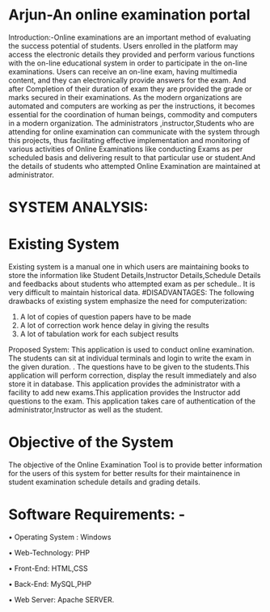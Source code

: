 # Arjun-An online examination portal
Introduction:-Online examinations are an important method of evaluating the success potential of students. Users enrolled in the platform may access the electronic details they provided and perform various functions with the on-line educational system in order to participate in the on-line examinations. Users can receive an on-line exam, having multimedia content, and they can electronically provide answers for the exam. And after Completion of their duration of exam they are provided the grade or marks secured in their examinations. As the modern organizations are automated and computers are working as per the instructions, it becomes essential for the coordination of human beings, commodity and computers in a modern organization. The administrators ,instructor,Students who are attending for online examination can communicate with the system through this projects, thus facilitating effective implementation and monitoring of various activities of Online Examinations like conducting Exams as per scheduled basis and delivering result to that particular use or student.And the details of students who attempted Online Examination are maintained at administrator.
# SYSTEM ANALYSIS:
# Existing System
Existing system is a manual one in which users are maintaining books to store the information like Student Details,Instructor Details,Schedule Details and feedbacks about students who attempted exam as per schedule.. It is very difficult to maintain historical data.
#DISADVANTAGES:
The following drawbacks of existing system emphasize the need for computerization:
1. A lot of copies of question papers have to be made        
2. A lot of correction work hence delay in giving the results        
3. A lot of tabulation work for each subject results 

Proposed System: This application is used to conduct online examination. The students can sit at individual terminals and login to write the exam in the given duration. . The questions have to be given to the students.This application will perform correction, display the result immediately and also store it in database. This application provides the administrator with a facility to add new exams.This application provides the Instructor add questions to the exam. This application takes care of authentication of the administrator,Instructor as well as the student.
# Objective of the System
The objective of the Online Examination  Tool is to provide better information for the users of this system for better results for their maintainence in student examination schedule details and grading details. 
# Software Requirements: -
• Operating System : Windows

• Web-Technology: PHP

• Front-End: HTML,CSS

• Back-End: MySQL,PHP

• Web Server: Apache SERVER.
     




